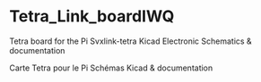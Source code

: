 # Tetra_Link_boardIWQ
 Tetra board for the Pi Svxlink-tetra
 Kicad Electronic Schematics & documentation
 
 Carte Tetra pour le Pi
 Schémas Kicad & documentation
 
 
